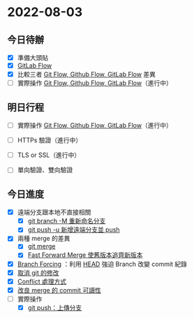 #  2022-08-03
## 今日待辦
- [x] 準備大頭貼
- [x] [GitLab Flow](GitLab%20Flow.md)
- [x] 比較三者 [Git Flow, Github Flow, GitLab Flow](../test/Git%20Flow,%20Github%20Flow,%20GitLab%20Flow.md) 差異
- [ ] 實際操作 [Git Flow, Github Flow, GitLab Flow](../test/Git%20Flow,%20Github%20Flow,%20GitLab%20Flow.md)（進行中）

## 明日行程
- [ ] 實際操作 [Git Flow, Github Flow, GitLab Flow](../test/Git%20Flow,%20Github%20Flow,%20GitLab%20Flow.md)（進行中）
- [ ] HTTPs 驗證（進行中）
- [ ] TLS or SSL（進行中）
- [ ] 單向驗證、雙向驗證


## 今日進度
- [x] 遠端分支跟本地不直接相關
	- [x] [git branch -M 重新命名分支](dontTrustYourLittleBrain/git%20branch%20-M%20重新命名分支.md)
	- [x] [git push -u 新增遠端分支並 push](dontTrustYourLittleBrain/git%20push%20-u%20新增遠端分支並%20push.md)
- [x] 兩種 merge 的差異 
	- [x] [git merge](dontTrustYourLittleBrain/git%20merge.md)
	- [x] [Fast Forward Merge 使舊版本追齊新版本](dontTrustYourLittleBrain/Fast%20Forward%20Merge%20使舊版本追齊新版本.md)
- [x] [Branch Forcing](dontTrustYourLittleBrain/Branch%20Forcing.md) ：利用 [HEAD](dontTrustYourLittleBrain/HEAD.md) 強迫 Branch 改變 commit 紀錄
- [x] [取消 git 的修改](dontTrustYourLittleBrain/取消%20git%20的修改.md)
- [x] [Conflict 處理方式](dontTrustYourLittleBrain/Conflict%20處理方式.md)
- [x] [改良 merge 的 commit 可讀性](dontTrustYourLittleBrain/改良%20merge%20的%20commit%20可讀性.md)
- [ ] 實際操作
	- [x] [git push：上傳分支](dontTrustYourLittleBrain/git%20push：上傳分支.md)